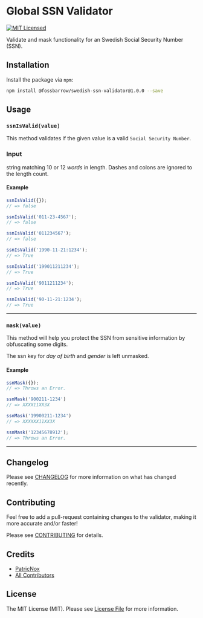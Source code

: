 # Global SSN Validator

[![MIT Licensed](https://img.shields.io/badge/license-MIT-brightgreen.svg?style=flat-square)](LICENSE.md)

Validate and mask functionality for an Swedish Social Security Number (SSN).

## Installation
Install the package via `npm`:

```sh
npm install @fossbarrow/swedish-ssn-validator@1.0.0 --save
```

## Usage
### `ssnIsValid(value)`
This method validates if the given value is a valid `Social Security Number`.

### Input
string matching 10 or 12 _words_ in length. Dashes and colons are ignored to the
length count.

#### Example

```js
ssnIsValid({});
// => false

ssnIsValid('011-23-4567');
// => false

ssnIsValid('011234567');
// => false

ssnIsValid('1990-11-21:1234');
// => True

ssnIsValid('199011211234');
// => True

ssnIsValid('9011211234');
// => True

ssnIsValid('90-11-21:1234');
// => True
```

--------------------------------------------------------------------------------

### `mask(value)`
This method will help you protect the SSN from sensitive information by obfuscating some digits.

The ssn key for _day of birth_ and _gender_ is left unmasked.

#### Example

```js
ssnMask({});
// => Throws an Error.

ssnMask('900211-1234')
// => XXXX11XX3X

ssnMask('19900211-1234')
// => XXXXXX11XX3X

ssnMask('12345678912');
// => Throws an Error.
```

--------------------------------------------------------------------------------

## Changelog

Please see [CHANGELOG](CHANGELOG.md) for more information on what has changed recently.

## Contributing

Feel free to add a pull-request containing changes to the validator, making it more accurate and/or faster!

Please see [CONTRIBUTING](CONTRIBUTING.md) for details.

## Credits

- [PatricNox](https://github.com/PatricNox)
- [All Contributors](../../contributors)

## License

The MIT License (MIT). Please see [License File](LICENSE.md) for more information.

